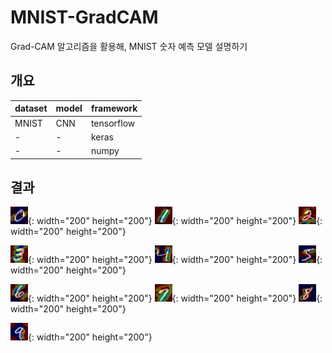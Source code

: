# MNIST-GradCAM

Grad-CAM 알고리즘을 활용해, MNIST 숫자 예측 모델 설명하기

## 개요 

|dataset|model|framework|
|---|---|---|
|MNIST|CNN|tensorflow|
|-|-|keras|
|-|-|numpy|



## 결과

![image alt >](/cam/cam_0.jpg){: width="200" height="200"}
![image alt <](/cam/cam_1.jpg){: width="200" height="200"}
![image alt ><](/cam/cam_2.jpg){: width="200" height="200"}

![image alt >](/cam/cam_3.jpg){: width="200" height="200"}
![image alt <](/cam/cam_4.jpg){: width="200" height="200"}
![image alt ><](/cam/cam_5.jpg){: width="200" height="200"}

![image alt >](/cam/cam_6.jpg){: width="200" height="200"}
![image alt <](/cam/cam_7.jpg){: width="200" height="200"}
![image alt ><](/cam/cam_8.jpg){: width="200" height="200"}

![image alt >](/cam/cam_9.jpg){: width="200" height="200"}

